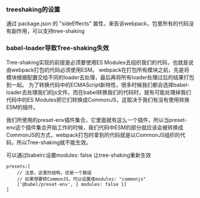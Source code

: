 ### treeshaking的设置

通过 package.json 的 "sideEffects" 属性，来告诉webpack，包里所有的代码没有副作用，可以支持tree-shaking

### babel-loader导致Tree-shaking失效
Tree-shaking实现的前提是必须要使用ES Modules去组织我们的代码，也就是说由webpack打包的代码必须使用ESM。
webpack在打包所有模块之前，先是将模块根据配置交给不同的loader去处理，最后再将所有loader处理过后的结果打包到一起。
为了转换代码中的ECMAScript新特性，很多时候我们都会选择babel-loader去处理我们的js文件。而在babel转换我们的代码时，就有可能处理掉我们代码中的ES Modules把它们转换成CommonJS，这取决于我们有没有使用转换ESM的插件。

我们所使用的preset-env插件集合，它里面就有这么一个插件，所以当preset-env这个插件集合开始工作的时候，我们代码中ESM的部分就应该会被转换成CommonJS的方式，webpack打包时拿到的代码就是以CommonJS组织的代码，所以Tree-shaking就不能生效。

可以通过babelrc设置modules: false 让tree-shaking重新生效

```
presets:[ 
	// 注意，这里的结构，还是一个数组
	// 如果想要转CommonJS，可以设置成modules: "commonjs"
    ['@babel/preset-env', { modules: false }]
]
```